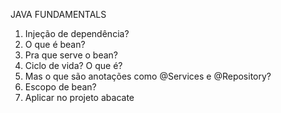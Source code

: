 JAVA FUNDAMENTALS
1. Injeção de dependência?
2. O que é bean?
3. Pra que serve o bean?
4. Ciclo de vida? O que é?
5. Mas o que são anotações como @Services e @Repository?
6. Escopo de bean?
7. Aplicar no projeto abacate

